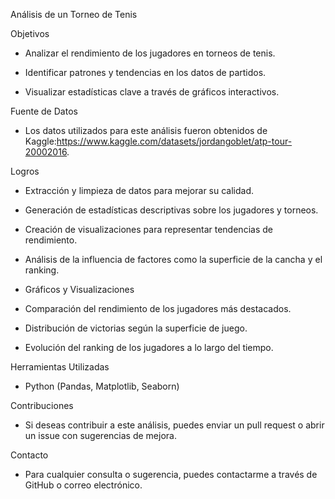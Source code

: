 Análisis de un Torneo de Tenis

Objetivos

 -   Analizar el rendimiento de los jugadores en torneos de tenis.

 -   Identificar patrones y tendencias en los datos de partidos.

 -    Visualizar estadísticas clave a través de gráficos interactivos.

Fuente de Datos

-   Los datos utilizados para este análisis fueron obtenidos de Kaggle:https://www.kaggle.com/datasets/jordangoblet/atp-tour-20002016.

Logros

-   Extracción y limpieza de datos para mejorar su calidad.

-   Generación de estadísticas descriptivas sobre los jugadores y torneos.
  
-   Creación de visualizaciones para representar tendencias de rendimiento.

-   Análisis de la influencia de factores como la superficie de la cancha y el ranking.

-   Gráficos y Visualizaciones

-   Comparación del rendimiento de los jugadores más destacados.

-   Distribución de victorias según la superficie de juego.

-   Evolución del ranking de los jugadores a lo largo del tiempo.

Herramientas Utilizadas

-   Python (Pandas, Matplotlib, Seaborn)


Contribuciones

-   Si deseas contribuir a este análisis, puedes enviar un pull request o abrir un issue con sugerencias de mejora.

Contacto

-   Para cualquier consulta o sugerencia, puedes contactarme a través de GitHub o correo electrónico.

